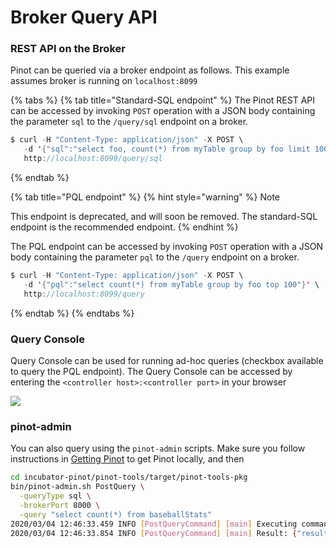 # Broker Query API

### REST API on the Broker

Pinot can be queried via a broker endpoint as follows. This example assumes broker is running on `localhost:8099`

{% tabs %}
{% tab title="Standard-SQL endpoint" %}
The Pinot REST API can be accessed by invoking `POST` operation with a JSON body containing the parameter `sql` to the `/query/sql`  endpoint on a broker.&#x20;

```java
$ curl -H "Content-Type: application/json" -X POST \
   -d '{"sql":"select foo, count(*) from myTable group by foo limit 100"}' \
   http://localhost:8099/query/sql
```
{% endtab %}

{% tab title="PQL endpoint" %}
{% hint style="warning" %}
Note

This endpoint is deprecated, and will soon be removed. The standard-SQL endpoint is the recommended endpoint.&#x20;
{% endhint %}

The PQL endpoint can be accessed by invoking `POST` operation with a JSON body containing the parameter `pql` to the `/query`  endpoint on a broker.&#x20;

```java
$ curl -H "Content-Type: application/json" -X POST \
   -d '{"pql":"select count(*) from myTable group by foo top 100"}' \
   http://localhost:8099/query
```
{% endtab %}
{% endtabs %}

### Query Console&#x20;

Query Console can be used for running ad-hoc queries (checkbox available to query the PQL endpoint). The Query Console can be accessed by entering the `<controller host>:<controller port>` in your browser

![](../../../.gitbook/assets/Pinot\_query\_console\_cropped.png)

### pinot-admin

You can also query using the `pinot-admin` scripts. Make sure you follow instructions in [Getting Pinot](../../../basics/getting-started/running-pinot-locally.md#getting-pinot) to get Pinot locally, and then

```bash
cd incubator-pinot/pinot-tools/target/pinot-tools-pkg 
bin/pinot-admin.sh PostQuery \
  -queryType sql \
  -brokerPort 8000 \
  -query "select count(*) from baseballStats"
2020/03/04 12:46:33.459 INFO [PostQueryCommand] [main] Executing command: PostQuery -brokerHost localhost -brokerPort 8000 -queryType sql -query select count(*) from baseballStats
2020/03/04 12:46:33.854 INFO [PostQueryCommand] [main] Result: {"resultTable":{"dataSchema":{"columnDataTypes":["LONG"],"columnNames":["count(*)"]},"rows":[[97889]]},"exceptions":[],"numServersQueried":1,"numServersResponded":1,"numSegmentsQueried":1,"numSegmentsProcessed":1,"numSegmentsMatched":1,"numConsumingSegmentsQueried":0,"numDocsScanned":97889,"numEntriesScannedInFilter":0,"numEntriesScannedPostFilter":0,"numGroupsLimitReached":false,"totalDocs":97889,"timeUsedMs":185,"segmentStatistics":[],"traceInfo":{},"minConsumingFreshnessTimeMs":0}
```

###
